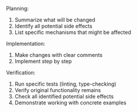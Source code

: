 Planning:
1. Summarize what will be changed
2. Identify all potential side effects
3. List specific mechanisms that might be affected

Implementation:
1. Make changes with clear comments
2. Implement step by step

Verification:
1. Run specific tests (linting, type-checking)
2. Verify original functionality remains
3. Check all identified potential side effects
4. Demonstrate working with concrete examples